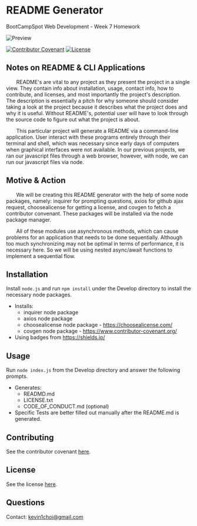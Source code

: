 # README Generator
BootCampSpot Web Development - Week 7 Homework

![Preview](https://github.com/BCS-WebDev/Week7-Homework/blob/master/Assets/ReadmeGenerator-min.gif)

[![Contributor Covenant](https://img.shields.io/badge/Contributor%20Covenant-v2.0%20adopted-ff69b4.svg)](CODE_OF_CONDUCT.md)
[![License](https://img.shields.io/static/v1?label=license&message=Unlicense&color=green)](LICENSE.txt)

## Notes on README & CLI Applications
&nbsp;&nbsp;&nbsp;&nbsp;&nbsp;&nbsp; README's are vital to any project as they present the
project in a single view. They contain info about installation, usage, contact info, how to
contribute, and licenses, and most importantly the project's description. The description is
essentially a pitch for why someone should consider taking a look at the project because it
describes what the project does and why it is useful. Without README's, potential user will
have to look through the source code to figure out what the project is about.

&nbsp;&nbsp;&nbsp;&nbsp;&nbsp;&nbsp; This particular project will generate a README via a 
command-line application. User interact with these programs entirely through their terminal
and shell, which was necessary since early days of computers when graphical interfaces were
not available. In our previous projects, we ran our javascript files through a web browser,
however, with node, we can run our javascript files via node. 

## Motive & Action
&nbsp;&nbsp;&nbsp;&nbsp;&nbsp;&nbsp; We will be creating this README generator with the help
of some node packages, namely: inquirer for prompting questions, axios for github ajax request,
choosealicense for getting a license, and covgen to fetch a contributor convenant. These
packages will be installed via the node package manager.

&nbsp;&nbsp;&nbsp;&nbsp;&nbsp;&nbsp; All of these modules use asynchronous methods, which can
cause problems for an application that needs to be done sequentially. Although too much 
synchronizing may not be optimal in terms of performance, it is necessary here. So we will be
using nested async/await functions to implement a sequential flow.

## Installation
Install `node.js` and run `npm install` under the Develop directory to install the necessary node packages.

* Installs:
    - inquirer node package
    - axios node package 
    - choosealicense node package - https://choosealicense.com/
    - covgen node package - https://www.contributor-covenant.org/
* Using badges from https://shields.io/

## Usage
Run `node index.js` from the Develop directory and answer the following prompts.

* Generates:
    - READMD.md
    - LICENSE.txt
    - CODE_OF_CONDUCT.md (optional)
* Specific Tests are better filled out manually after the README.md is generated.

## Contributing
See the contributor covenant [here](CODE_OF_CONDUCT.md).

## License
See the license [here](LICENSE.txt).

## Questions
Contact: kevin1choi@gmail.com
